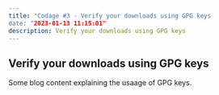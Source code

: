 ```yaml
---
title: "Codage #3 - Verify your downloads using GPG keys
date: "2023-01-13 11:15:01"
description: Verify your downloads using GPG keys
---
```


## Verify your downloads using GPG keys

Some blog content explaining the usaage of GPG keys.